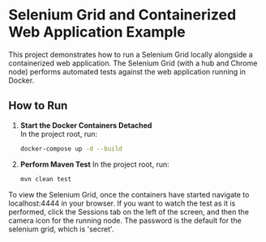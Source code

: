 # Selenium Grid and Containerized Web Application Example

This project demonstrates how to run a Selenium Grid locally alongside a containerized web application. The Selenium Grid (with a hub and Chrome node) performs automated tests against the web application running in Docker.

## How to Run

1. **Start the Docker Containers Detached**  
   In the project root, run:
   ```bash
   docker-compose up -d --build
2. **Perform Maven Test**
   In the project root, run:
   ```bash
   mvn clean test

To view the Selenium Grid, once the containers have started navigate to localhost:4444 in your browser. If you want to watch the test as it is performed, click the Sessions tab on the left of the screen, and then the camera icon for the running node. The password is the default for the selenium grid, which is 'secret'.
